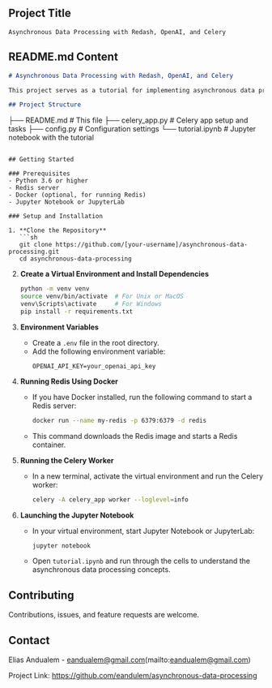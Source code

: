 ## Project Title

`Asynchronous Data Processing with Redash, OpenAI, and Celery`

## README.md Content

```markdown
# Asynchronous Data Processing with Redash, OpenAI, and Celery

This project serves as a tutorial for implementing asynchronous data processing techniques in the context of Redash dashboards, utilizing OpenAI's API for natural language processing, and managing background tasks with Celery.

## Project Structure
```

├── README.md # This file
├── celery_app.py # Celery app setup and tasks
├── config.py # Configuration settings
└── tutorial.ipynb # Jupyter notebook with the tutorial

````

## Getting Started

### Prerequisites
- Python 3.6 or higher
- Redis server
- Docker (optional, for running Redis)
- Jupyter Notebook or JupyterLab

### Setup and Installation

1. **Clone the Repository**
   ```sh
   git clone https://github.com/[your-username]/asynchronous-data-processing.git
   cd asynchronous-data-processing
````

2. **Create a Virtual Environment and Install Dependencies**

   ```sh
   python -m venv venv
   source venv/bin/activate  # For Unix or MacOS
   venv\Scripts\activate     # For Windows
   pip install -r requirements.txt
   ```

3. **Environment Variables**

   - Create a `.env` file in the root directory.
   - Add the following environment variable:
     ```
     OPENAI_API_KEY=your_openai_api_key
     ```

4. **Running Redis Using Docker**

   - If you have Docker installed, run the following command to start a Redis server:
     ```sh
     docker run --name my-redis -p 6379:6379 -d redis
     ```
   - This command downloads the Redis image and starts a Redis container.

5. **Running the Celery Worker**

   - In a new terminal, activate the virtual environment and run the Celery worker:
     ```sh
     celery -A celery_app worker --loglevel=info
     ```

6. **Launching the Jupyter Notebook**
   - In your virtual environment, start Jupyter Notebook or JupyterLab:
     ```sh
     jupyter notebook
     ```
   - Open `tutorial.ipynb` and run through the cells to understand the asynchronous data processing concepts.

## Contributing

Contributions, issues, and feature requests are welcome.

## Contact

Elias Andualem - eandualem@gmail.com(mailto:eandualem@gmail.com)

Project Link: https://github.com/eandulem/asynchronous-data-processing
